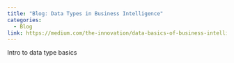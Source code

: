 ```yaml
---
title: "Blog: Data Types in Business Intelligence"
categories:
  - Blog
link: https://medium.com/the-innovation/data-basics-of-business-intelligence-f31ca2fbdcd0
---
```

Intro to data type basics